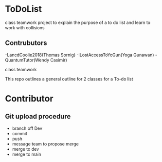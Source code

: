 # ToDoList
class teamwork project to explain the purpose of a to do list and learn to work with collisions 

## Contrubutors
-LancdCoolie2018(Thomas Sornig)
-ILostAccessToYcGun(Yoga Gunawan)
-QuantumTutor(Wendy Casimir)

class teamwork

This repo outlines a general outline for 2 classes for a To-do list

# Contributor

## Git upload procedure
- branch off Dev
- commit
- push
- message team to propose merge
- merge to dev
- merge to main
